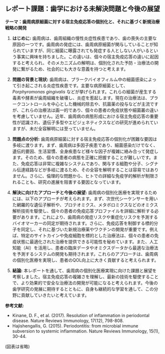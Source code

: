 ## レポート課題：歯学における未解決問題と今後の展望

**テーマ：歯周病原細菌に対する宿主免疫応答の個別化と、それに基づく新規治療戦略の開発**

1. **はじめに:**
歯周病は、歯周組織の慢性炎症性疾患であり、歯の喪失の主要な原因の一つです。歯周病の発症には、歯周病原細菌が関与していることが知られていますが、同じ細菌に曝露されても発症する人としない人がいるという事実に興味を持ちました。この違いは、個々の宿主免疫応答の違いに起因すると考えられ、そのメカニズムの解明は、個別化された予防・治療法の開発に繋がるため、社会的にも大きな意義を持つと考えます。

2. **問題の背景と現状:**
歯周病は、プラークバイオフィルム中の細菌感染によって引き起こされる炎症性疾患です。主要な病原細菌として、 *Porphyromonas gingivalis* などが挙げられます。これらの細菌が産生する毒素や酵素が歯周組織を破壊し、炎症を惹起します。現在の治療法は、プラークコントロールを中心とした機械的除去や、抗菌薬の投与などが主流ですが、これらの治療法は画一的であり、個々の患者の免疫状態や細菌叢の違いを考慮していません。近年、歯周病の病態形成における宿主免疫応答の重要性が認識され、遺伝子多型やエピジェネティクスなどの研究が進められていますが、未だ全容解明には至っていません。

3. **問題点の分析:**
歯周病原細菌に対する宿主免疫応答の個別化が困難な要因は多岐に渡ります。まず、歯周病は多因子疾患であり、細菌感染だけでなく、遺伝的要因、生活習慣、全身疾患など様々な因子が複雑に絡み合って発症します。そのため、個々の患者の病態を正確に把握することが難しいです。また、免疫応答は非常に複雑なシステムであり、関与する細胞や分子、シグナル伝達経路などが多岐に渡るため、その全容を解明することは容易ではありません。さらに、倫理的な問題から、ヒトでの詳細な免疫学的解析が制限されることも、研究の進展を阻害する要因となっています。

4. **解決に向けたアプローチと今後の展望:**
歯周病の個別化医療を実現するためには、以下のアプローチが考えられます。まず、次世代シーケンサーを用いた網羅的な遺伝子解析や、プロテオミクス、メタボロミクスなどのオミクス解析技術を駆使し、個々の患者の免疫応答プロファイルを詳細に解析する必要があります。これにより、歯周病の発症リスクや重症化リスクを予測するバイオマーカーの同定が期待されます。さらに、免疫応答を制御する標的分子を同定し、それに基づいた新規治療薬やワクチンの開発が重要です。例えば、特定のサイトカインや免疫細胞を標的とした治療法は、個々の患者の免疫状態に最適化された治療を提供できる可能性を秘めています。また、人工知能（AI）を活用し、患者の臨床データやオミクスデータから最適な治療法を予測するシステムの開発も期待されます。これらのアプローチは、歯周病の個別化医療を実現し、患者のQOL向上に大きく貢献すると考えられます。

5. **結論:**
本レポートを通して、歯周病の個別化医療実現に向けた課題と展望を考察しました。宿主免疫応答の複雑さを理解し、最新の技術を駆使することで、より効果的で安全な治療法の開発が可能になると考えられます。今後の歯学研究の発展に期待するとともに、自身も継続的な学習を通して、この分野に貢献していきたいと考えています。


**参考文献:**

* Kinane, D. F., et al. (2017).  Resolution of inflammation in periodontal disease.  Nature Reviews Immunology, 17(12), 798-808.
* Hajishengallis, G. (2015).  Periodontitis: from microbial immune subversion to systemic inflammation.  Nature Reviews Immunology, 15(1), 30-44.


(図表は省略)
